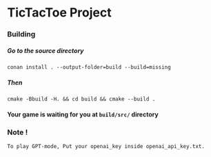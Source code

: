 # TicTacToe Project

### Building
##### Go to the source directory
``
conan install . --output-folder=build --build=missing
``
##### Then
``
    cmake -Bbuild -H. && cd build && cmake --build .
``

#### Your game is waiting for you at ``build/src/`` directory
### Note !
    To play GPT-mode, Put your openai_key inside openai_api_key.txt.